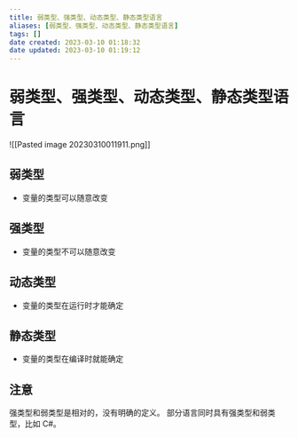 ```yaml
---
title: 弱类型、强类型、动态类型、静态类型语言
aliases: [弱类型、强类型、动态类型、静态类型语言]
tags: []
date created: 2023-03-10 01:18:32
date updated: 2023-03-10 01:19:12
---
```


# 弱类型、强类型、动态类型、静态类型语言

![[Pasted image 20230310011911.png]]

## 弱类型

- 变量的类型可以随意改变

## 强类型

- 变量的类型不可以随意改变

## 动态类型

- 变量的类型在运行时才能确定

## 静态类型

- 变量的类型在编译时就能确定

## 注意

强类型和弱类型是相对的，没有明确的定义。
部分语言同时具有强类型和弱类型，比如 C#。
